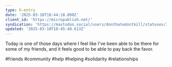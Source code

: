 ```yaml
---
type: h-entry
date: '2025-03-10T18:44:18.808Z'
client_id: 'https://micropublish.net/'
syndication: 'https://mastodon.social/users/donthatedontkill/statuses/114139616648432028'
updated: '2025-03-10T18:45:48.613Z'
---
```

Today is one of those days where I feel like I've been able to be there for some of my friends, and it feels good to be able to pay back the favor. 

#friends #community #help #helping #solidarity #relationships
